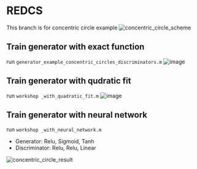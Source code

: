 # REDCS
This branch is for concentric circle example
![concentric_circle_scheme](https://user-images.githubusercontent.com/36635562/192328896-2d217c30-3885-4b84-b76f-f409cf7ef121.png)

## Train generator with exact function
run `generator_example_concentric_circles_discriminators.m`
![image](https://user-images.githubusercontent.com/36635562/187001380-e8897fc2-cde5-4a28-a6dd-adbf056ccf9b.png)
## Train generator with qudratic fit
run `workshop _with_quadratic_fit.m`
![image](https://user-images.githubusercontent.com/36635562/187001260-af94858f-c579-4d74-bd78-55cb4deb5664.png)
## Train generator with neural network
run `workshop _with_neural_network.m`
- Generator:
Relu, Sigmoid, Tanh
- Discriminator:
Relu, Relu, Linear

![concentric_circle_result](https://user-images.githubusercontent.com/36635562/192328995-78da5dc7-08d8-493a-87b6-44e1ae9e811a.png)

